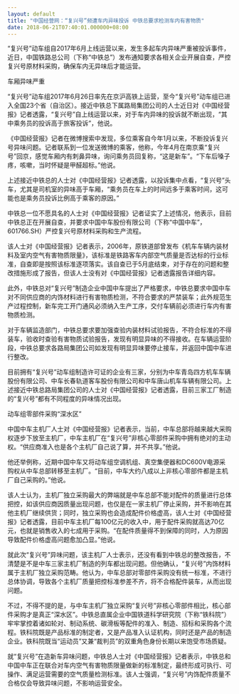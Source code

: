 ```yaml
---
layout: default
title: "中国经营网：“复兴号”频遭车内异味投诉 中铁总要求检测车内有害物质"
date: 2018-06-21T07:40:01.000000+08:00
---
```


“复兴号”动车组自2017年6月上线运营以来，发生多起车内异味严重被投诉事件，近日，中国铁路总公司（下称“中铁总”）发布通知要求各相关企业开展自查，严控复兴号原材料采购，确保车内无异味后才能运营。

车厢异味严重

“复兴号”动车组2017年6月26日率先在京沪高铁上运营，至今“复兴号”动车组已进入全国23个省（自治区）。接近中铁总下属路局集团公司的人士近日对《中国经营报》记者透露，“复兴号”自上线运营以来，对于车内异味的投诉就不断出现，“其中乘务员的投诉高于旅客投诉”，他说。

《中国经营报》记者在微博搜索中发现，多位乘客自今年1月以来，不断投诉复兴号异味问题。记者联系到一位发送微博的乘客，他称，今年4月在南京乘“复兴号”回京，感觉车厢内有刺鼻异味，询问乘务员回复称，“这是新车”。“下车后嗓子疼，咳嗽，当时怀疑是甲醛超标。”他说。

上述接近中铁总的人士对《中国经营报》记者透露，以投诉集中点看，“复兴号”头车，尤其是司机室的异味高于车厢，“乘务员在车上的时间远多于乘客时间，这可能也是乘务员投诉比例高于乘客的原因。”

中铁总一位不愿具名的人士对《中国经营报》记者证实了上述情况，他表示，目前中铁总正在开展自查，并要求中国中车股份有限公司（下称“中国中车”，601766.SH）严控复兴号原材料采购和生产流程。

该人士对《中国经营报》记者表示，2006年，原铁道部曾发布《机车车辆内装材料及室内空气有害物质限量》，该标准是铁路客车内部空气质量是否达标的行业标准，自查即是按照该标准逐项落实。该自查已于5月底结束，对于存在的问题和整改措施形成了报告，但该人士没有对《中国经营报》记者透露报告详细内容。

此外，中铁总对“复兴号”制造企业中国中车提出了严格要求，中铁总要求中国中车对不同供应商的内饰材料进行有害物质检测，不符合要求的严禁装车；此外规范生产过程控制，新车完工开门通风必须纳入生产工序，交付车辆前必须进行车内有害物质检测。

对于车辆监造部门，中铁总要求要加强查验内装材料试验报告，不符合标准的不得装车，验收时查验有害物质试验报告，发现有明显异味的不得接收。在车辆运营阶段，中铁总要求各路局集团公司如发现有明显异味要停止接车，并返回中国中车进行整改。

目前拥有“复兴号”动车组制造许可证的企业有三家，分别为中车青岛四方机车车辆股份有限公司、中车长春轨道客车股份有限公司和中车唐山机车车辆有限公司。上述接近中铁总路局集团公司的人士对《中国经营报》记者透露，目前三家工厂制造的“复兴号”都有不同程度的异味情况出现。

动车组零部件采购“深水区”

中国中车主机厂人士对《中国经营报》记者表示，当前，中车总部将越来越大采购权逐步下放至主机厂，中车主机厂在“复兴号”非核心零部件采购中拥有绝对的主动权。“供应商准入也是各个主机厂自己说了算，并不共享。”他说。

他还举例称，近期中国中车又将动车组空调机组、真空集便器和DC600V电源采购权从中车总部转移至主机厂。“目前，中车大约八成以上非核心零部件都是主机厂自己采购的。”他说。

该人士认为，主机厂独立采购最大的弊端就是中车总部不能对配件的质量进行总体把控，如该供应商因质量出现问题，也仅是在一家主机厂停止采购，并不影响在其他主机厂继续供货；同时，独立采购也会造成配件价格虚高，该人士对《中国经营报》记者透露，目前中车主机厂每100亿元的收入中，用于配件采购就高达70亿元，也就是销售收入的七成用于采购。“在配件质量得不到保障的同时，人为原因导致配件价格虚高问题愈加凸显。”他说。

就此次“复兴号”异味问题，该主机厂人士表示，还没有看到中铁总的整改报告，不清楚是不是中车三家主机厂制造的列车都出现问题。但他确认，“复兴号”内饰材料属于主机厂独立采购范畴。他认为，中车总部对零部件采购没有统一标准，不进行总体协调，导致各个主机厂质量把控标准参差不齐，将不合格配件装车，从而出现问题。

不过，不得不提的是，与中车主机厂独立采购“复兴号”非核心零部件相比，核心部件采购才是真正“深水区”。中铁总直属企业中国铁道科学研究院（下称“铁科院”）牢牢掌控着诸如轮对、制动系统、碳滑板等配件的准入、制造、招标和采购各个流程。铁科院既是产品标准的制定者，又是产品准入认证机构，同时还是产品的制造企业。铁科院既当“运动员”又兼“裁判员”的双重角色身份长期以来饱受市场质疑。

就“复兴号”在造新车异味问题，中铁总人士对《中国经营报》记者表示，中铁总和中国中车正在联合对车内空气有害物质限量做新的标准制定，最终形成可执行、可操作、满足运营需要的空气质量检测标准。该人士强调，“复兴号”内饰配件质量不合格仅会导致异味问题，不影响运营安全。

